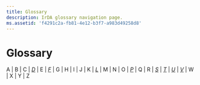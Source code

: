 ```yaml
---
title: Glossary
description: IrDA glossary navigation page.
ms.assetid: 'f4291c2a-fb81-4e12-b3f7-a983d49258d8'
---
```


# Glossary

A \| B \| C \| [*D*](d-gly.md) \| E \| [*F*](f-gly.md) \| G \| H \| I \| J \| K \| [*L*](l-gly.md) \| M \| N \| O \| [*P*](p-gly.md) \| Q \| R \| [*S*](s-gly.md) \| [*T*](t-gly.md) \| [*U*](u-gly.md) \| [*V*](v-gly.md) \| W \| X \| Y \| Z

 

 




